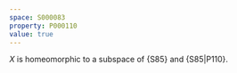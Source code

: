 ```yaml
---
space: S000083
property: P000110
value: true
---
```


$X$ is homeomorphic to a subspace of {S85}
and {S85|P110}.
